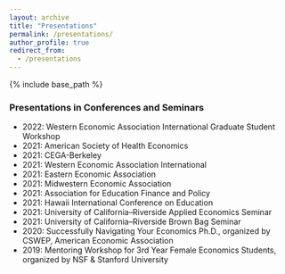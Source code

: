 ```yaml
---
layout: archive
title: "Presentations"
permalink: /presentations/
author_profile: true
redirect_from:
  - /presentations
---
```


{% include base_path %}


### Presentations in Conferences and Seminars

* 2022: Western Economic Association International Graduate Student Workshop
* 2021: American Society of Health Economics
* 2021: CEGA-Berkeley
* 2021: Western Economic Association International
* 2021: Eastern Economic Association
* 2021: Midwestern Economic Association
* 2021: Association for Education Finance and Policy
* 2021: Hawaii International Conference on Education
* 2021: University of California–Riverside Applied Economics Seminar
* 2021: University of California–Riverside Brown Bag Seminar
* 2020: Successfully Navigating Your Economics Ph.D., organized by CSWEP, American Economic Association
* 2019: Mentoring Workshop for 3rd Year Female Economics Students, organized by NSF & Stanford University
